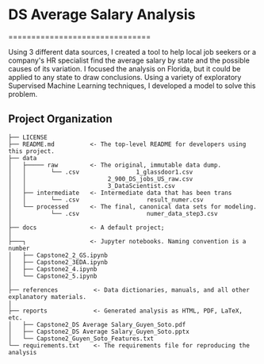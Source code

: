 # DS Average Salary Analysis
===============================

Using 3 different data sources, I created a tool to help local job seekers or a company's HR specialist find the average salary by state and the possible causes of its variation. I focused the analysis on Florida, but it could be applied to any state to draw conclusions. Using a variety of exploratory Supervised Machine Learning techniques, I developed a model to solve this problem.

Project Organization
------------

    ├── LICENSE
    ├── README.md          <- The top-level README for developers using this project.
    ├── data
    │   ├───── raw         <- The original, immutable data dump.
    │   │	    └── .csv 		        1_glassdoor1.csv
    │   │			       		2_900_DS_jobs_US_raw.csv
    │   │   	    			3_DataScientist.csv
    │   ├── intermediate   <- Intermediate data that has been trans
    │   │       └── .csv                   result_numer.csv
    │   └── processed      <- The final, canonical data sets for modeling.
    │           └── .csv                   numer_data_step3.csv
    │
    ├── docs               <- A default project; 
    │
    ├───┐                  <- Jupyter notebooks. Naming convention is a number 
    │   ├── Capstone2_2_GS.ipynb
    │   ├── Capstone2_3EDA.ipynb
    │   ├── Capstone2_4.ipynb
    │   └── Capstone2_5.ipynb 
    │
    ├── references          <- Data dictionaries, manuals, and all other explanatory materials.
    │
    ├── reports             <- Generated analysis as HTML, PDF, LaTeX, etc.
    │   ├── Capstone2_DS Average Salary_Guyen_Soto.pdf
    │   ├── Capstone2_DS Average Salary_Guyen_Soto.pptx
    │   └── Capstone2_Guyen_Soto_Features.txt
    └── requirements.txt    <- The requirements file for reproducing the analysis                                                                                                                                                                                     
